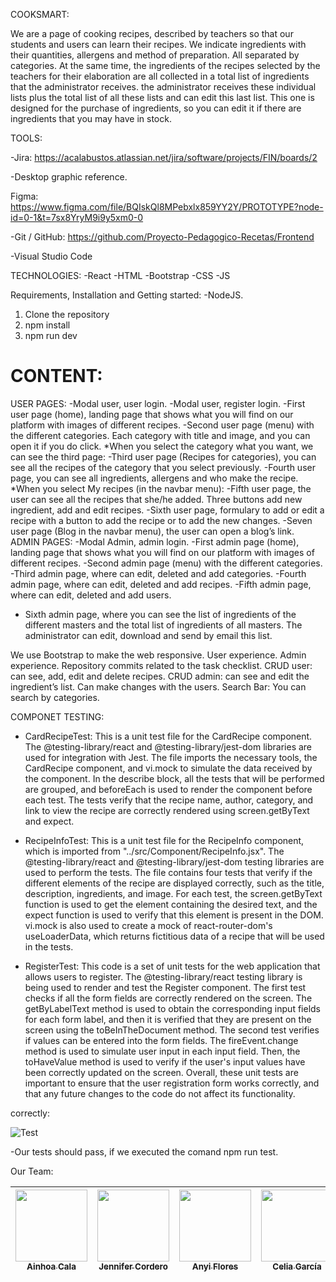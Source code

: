  COOKSMART:

We are a page of cooking recipes, described by teachers so that our students and users can learn their recipes. We indicate ingredients with their quantities, allergens and method of preparation. All separated by categories. At the same time, the ingredients of the recipes selected by the teachers for their elaboration are all collected in a total list of ingredients that the administrator receives. the administrator receives these individual lists plus the total list of all these lists and can edit this last list. This one is designed for the purchase of ingredients, so you can edit it if there are ingredients that you may have in stock.

 TOOLS:

-Jira:
https://acalabustos.atlassian.net/jira/software/projects/FIN/boards/2

-Desktop graphic reference.

Figma:
https://www.figma.com/file/BQIskQl8MPebxlx859YY2Y/PROTOTYPE?node-id=0-1&t=7sx8YryM9i9y5xm0-0

-Git / GitHub:
https://github.com/Proyecto-Pedagogico-Recetas/Frontend

-Visual Studio Code

 TECHNOLOGIES:
-React
-HTML
-Bootstrap
-CSS
-JS

Requirements, Installation and Getting started:
-NodeJS.
1) Clone the repository
2) npm install
5) npm run dev

# CONTENT:

 USER PAGES:
-Modal user, user login.
-Modal user, register login.
-First user page (home), landing page that shows what you will find on our platform with images of different recipes.
-Second user page (menu) with the different categories.
Each category with title and image, and you can open it if you do click. 
*When you select the category what you want, we can see the third page:
-Third user page (Recipes for categories), you can see all the recipes of the category that you select previously.
-Fourth user page, you can see all ingredients, allergens and who make the recipe.
*When you select My recipes (in the navbar menu):
-Fifth user page, the user can see all the recipes that she/he added. Three buttons add new ingredient, add and edit recipes. 
-Sixth user page, formulary to add or edit a recipe with a button to add the recipe or to add the new changes.
-Seven user page (Blog in the navbar menu), the user can open a blog’s link.
 ADMIN PAGES:
-Modal Admin, admin login.
-First admin page (home), landing page that shows what you will find on our platform with images of different recipes.
-Second admin page (menu) with the different categories.
-Third admin page, where can edit, deleted and add categories.
-Fourth admin page, where can edit, deleted and add recipes.
-Fifth admin page, where can edit, deleted and add users.
- Sixth admin page, where you can see the list of ingredients of the different masters and the total list of ingredients of all masters. The administrator can edit, download and send by email this list.


We use Bootstrap to make the web responsive.
User experience.
Admin experience.
Repository commits related to the task checklist.
CRUD user: can see, add, edit and delete recipes.
CRUD admin: can see and edit the ingredient’s list. Can make changes with the users.
Search Bar: You can search by categories.

 COMPONET TESTING: 

* CardRecipeTest: This is a unit test file for the CardRecipe component. The @testing-library/react and @testing-library/jest-dom libraries are used for integration with Jest. The file imports the necessary tools, the CardRecipe component, and vi.mock to simulate the data received by the component. In the describe block, all the tests that will be performed are grouped, and beforeEach is used to render the component before each test. The tests verify that the recipe name, author, category, and link to view the recipe are correctly rendered using screen.getByText and expect.

* RecipeInfoTest: This is a unit test file for the RecipeInfo component, which is imported from "../src/Component/RecipeInfo.jsx".
The @testing-library/react and @testing-library/jest-dom testing libraries are used to perform the tests. 
The file contains four tests that verify if the different elements of the recipe are displayed correctly, such as the title, description, ingredients, and image. For each test, the screen.getByText function is used to get the element containing the desired text, and the expect function is used to verify that this element is present in the DOM. vi.mock is also used to create a mock of react-router-dom's useLoaderData, which returns fictitious data of a recipe that will be used in the tests.

* RegisterTest: This code is a set of unit tests for the web application that allows users to register. The @testing-library/react testing library is being used to render and test the Register component. The first test checks if all the form fields are correctly rendered on the screen. The getByLabelText method is used to obtain the corresponding input fields for each form label, and then it is verified that they are present on the screen using the toBeInTheDocument method. The second test verifies if values can be entered into the form fields. The fireEvent.change method is used to simulate user input in each input field. Then, the toHaveValue method is used to verify if the user's input values have been correctly updated on the screen. Overall, these unit tests are important to ensure that the user registration form works correctly, and that any future changes to the code do not affect its functionality.


correctly:

![Test](https://user-images.githubusercontent.com/117833121/235528417-bc316fae-a454-42de-b6fa-94ae59ac491c.JPG)

-Our tests should pass, if we executed the comand npm run test.

 Our Team:

[<img src="https://avatars.githubusercontent.com/u/117833586?v=4" width=115><br><sub> Ainhoa Cala </sub>](https://github.com/acalabustos)| [<img src="https://avatars.githubusercontent.com/u/117833121?v=4" width=115><br><sub> Jennifer Cordero </sub>](https://github.com/JenniferCorderoR) |[<img src="https://avatars.githubusercontent.com/u/117834632?v=4" width=115><br><sub> Anyi Flores </sub>](https://github.com/Anyi79) |[<img src="https://avatars.githubusercontent.com/u/117834265?v=4" width=115><br><sub> Celia García </sub>](https://github.com/CeliaGC) |[<img src="https://avatars.githubusercontent.com/u/117834229?v=4" width=115><br><sub> RoseMary Rengel </sub>](https://github.com/rrengelj) |
| :---: | :---: | :---: |  :---: |  :---: | 
